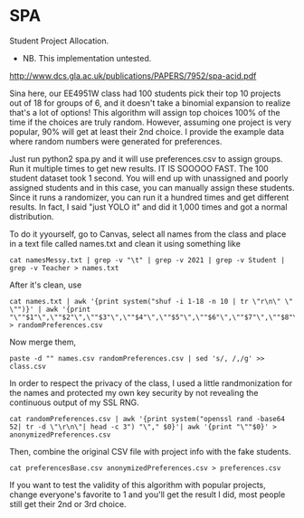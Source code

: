 # SPA
Student Project Allocation.
* NB. This implementation untested.

http://www.dcs.gla.ac.uk/publications/PAPERS/7952/spa-acid.pdf

Sina here, our EE4951W class had 100 students pick their top 10 projects out of 18 for groups of 6, and it doesn't take a binomial expansion to realize that's a lot of options!
This algorithm will assign top choices 100% of the time if the choices are truly random. However, assuming one project is very popular, 90% will get at least their 2nd choice.
I provide the example data where random numbers were generated for preferences.

Just run python2 spa.py and it will use preferences.csv to assign groups.
Run it multiple times to get new results. IT IS SOOOOO FAST. The 100 student dataset took 1 second.
You will end up with unassigned and poorly assigned students and in this case, you can manually assign these students.
Since it runs a randomizer, you can run it a hundred times and get different results.
In fact, I said "just YOLO it" and did it 1,000 times and got a normal distribution.



To do it yyourself, go to Canvas, select all names from the class and place in a text file called names.txt and clean it using something like

    cat namesMessy.txt | grep -v "\t" | grep -v 2021 | grep -v Student | grep -v Teacher > names.txt

After it's clean, use

    cat names.txt | awk '{print system("shuf -i 1-18 -n 10 | tr \"r\n\" \" \"")}' | awk '{print "\""$1"\",\""$2"\",\""$3"\",\""$4"\",\""$5"\",\""$6"\",\""$7"\",\""$8"\",\""$9"\",\""$10"\""}' > randomPreferences.csv

Now merge them,

    paste -d "" names.csv randomPreferences.csv | sed 's/, /,/g' >> class.csv

In order to respect the privacy of the class, I used a little randmonization for the names and protected my own key security by not revealing the continuous output of my SSL RNG.

    cat randomPreferences.csv | awk '{print system("openssl rand -base64 52| tr -d \"\r\n\"| head -c 3") "\"," $0}'| awk '{print "\""$0}' > anonymizedPreferences.csv

Then, combine the original CSV file with project info with the fake students.

    cat preferencesBase.csv anonymizedPreferences.csv > preferences.csv

If you want to test the validity of this algorithm with popular projects, change everyone's favorite to 1 and you'll get the result I did, most people still get their 2nd or 3rd choice.
